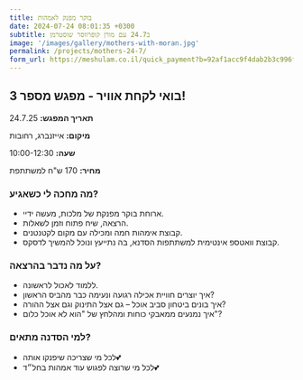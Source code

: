 ```yaml
---
title: בוקר מפנק לאמהות
date: 2024-07-24 08:01:35 +0300
subtitle: ב24.7 עם מורן קופרווסר שוסטרמן
image: '/images/gallery/mothers-with-moran.jpg'
permalink: /projects/mothers-24-7/
form_url: https://meshulam.co.il/quick_payment?b=92af1acc9f4dab2b3c996f9cd9e13ba9
---
```


## בואי לקחת אוויר - מפגש מספר 3!

**תאריך המפגש:** 24.7.25 

**מיקום:** אייזנברג, רחובות  

**שעה:** 10:00-12:30 

**מחיר:** 170 ש"ח למשתתפת

### מה מחכה לי כשאגיע?

- ארוחת בוקר מפנקת של מלכות, מעשה ידיי.
- הרצאה, שיח פתוח וזמן לשאלות.
- קבוצת אימהות חמה ומכילה עם מקום לקטנטנים.
- קבוצת וואטספ אינטימית למשתתפות הסדנא, בה נתייעץ ונוכל להמשיך לדסקס.

### על מה נדבר בהרצאה?

- ללמוד לאכול לראשונה.
- איך יוצרים חוויית אכילה רגועה ונעימה כבר מהביס הראשון?
- איך בונים ביטחון סביב אוכל – גם אצל התינוק וגם אצל ההורה?
- איך נמנעים ממאבקי כוחות ומהלחץ של "הוא לא אוכל כלום"?

### למי הסדנה מתאים?

- לכל מי שצריכה שיפנקו אותה💕
- לכל מי שרוצה לפגוש עוד אמהות בחל״ד💕



